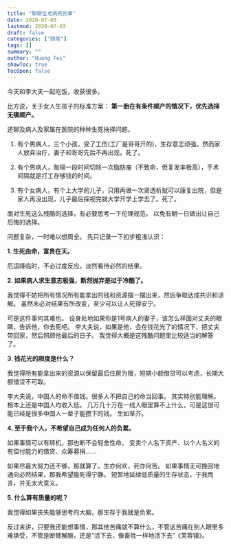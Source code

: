 ```yaml
---
title: "聊聊生老病死的事"
date: 2020-07-03
lastmod: 2020-07-03
draft: false
categories: ["随笔"]
tags: []
summary: ""
author: "Huang Fei"
showToc: true
TocOpen: false
---
```


今天和李大夫一起吃饭，收获很多。

比方说，关于女人生孩子的标准方案：
**第一胎在有条件顺产的情况下，优先选择无痛顺产。**

还聊及病人及家属在医院的种种生死抉择问题。

1. 有个男病人，三个小孩，受了工伤(工厂是哥哥开的)，生存意志顽强。然而家人放弃治疗，妻子和哥哥先后不再出现。死了。

2. 有个男病人，每隔一段时间切除一次脂肪瘤（不致命，但复发率极高），手术间隔就是打工存够钱的时间。

3. 有个女病人，有个上大学的儿子，只用再做一次肾透析就可以康复出院，但是家人再没出现，儿子最后探视完就大学开学上学去了。死了。

面对生死这么残酷的选择，有必要思考一下伦理规范。
以免有朝一日做出让自己后悔的选择。

问题复杂，一时难以想周全。
先只记录一下初步粗浅认识：

**1. 生死由命，富贵在天。**

厄运降临时，不必过度反应，淡然看待必然的结果。

**2. 如果病人求生意志极强，断然抛弃是过于冷酷了。**

我觉得不妨把所有情况所有能拿出的钱和资源摆一摆出来，然后争取达成共识和谅解。
虽然未必对结果有所改变，至少可以让人死得安宁。

可是这件事何其难也。
设身处地如果你是1号病人的妻子，该怎么样面对丈夫的眼睛，告诉他，你去死吧。
李大夫说，如果是他，会在钱花光了的情况下，把丈夫带回家，然后照顾他最后的日子。
我觉得大概是这残酷问题里比较适当的解答了。

**3. 钱花光的限度是什么？**

我觉得所有能拿出来的资源以保留最后住房为限，短期小额借贷可以考虑，长期大额借贷不可取。

李大夫说，中国人的命不值钱。很多人不把自己的命当回事。
其实特别能理解。根本上还是中国人均收入低。
几万几十万在一线人眼里算不上什么，可是这很可能已经是很多中国人一辈子能攒下的钱。
生如草芥。

**4. 至于我个人，不希望自己成为任何人的负累。**

如果事情可以有转机，那也断不会轻舍性命。
变卖个人名下资产、以个人名义的有偿付能力的借贷、众筹募捐……

如果尽最大努力还不够，那就算了。生亦何欢，死亦何苦。
如果事情无可挽回地通向必然结果，那我希望能死得宁静。
短暂地延续低质量的生存状态，于我而言，并无太大意义。

**5. 什么算有质量的呢？**

我觉得如果丧失能够思考的大脑，那生存于我就是负累。

反过来讲，只要我还能想事情，那其他苦痛就不算什么，不管这苦痛在别人眼里多难承受，不管是断臂解腕，还是“活下去，像畜牲一样地活下去”《芙蓉镇》。